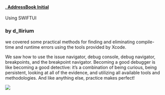 
####  [. AddressBook Initial](https://www.codecademy.com/paths/build-ios-apps-with-swiftui/tracks/creating-user-interfaces-with-swiftui/modules/debugging-swiftui/articles/handling-errors-in-xcode)

Using SWIFTUI
### by d_llirium

we covered some practical methods for finding and eliminating compile-time and runtime errors using the tools provided by Xcode. 

We saw how to use the issue navigator, debug console, debug navigator, breakpoints, and the breakpoint navigator. Becoming a good debugger is like becoming a good detective: it’s a combination of being curious, being persistent, looking at all of the evidence, and utilizing all available tools and methodologies. And like anything else, practice makes perfect! 

![](https://github.com/d-llirium/codecademy/blob/main/AddressBook-Initial/AddressBook.gif?raw=true)
